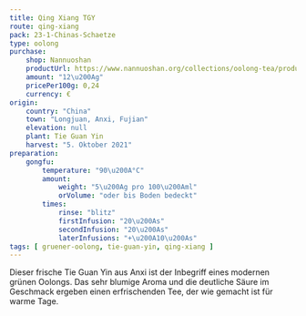 ```yaml
---
title: Qing Xiang TGY
route: qing-xiang
pack: 23-1-Chinas-Schaetze
type: oolong
purchase:
    shop: Nannuoshan
    productUrl: https://www.nannuoshan.org/collections/oolong-tea/products/qing-xiang-tieguanyin-2022?variant=43506658738443
    amount: "12\u200Ag"
    pricePer100g: 0,24
    currency: €
origin:
    country: "China" 
    town: "Longjuan, Anxi, Fujian"
    elevation: null
    plant: Tie Guan Yin
    harvest: "5. Oktober 2021"
preparation:
    gongfu:
        temperature: "90\u200A°C"
        amount:
            weight: "5\u200Ag pro 100\u200Aml"
            orVolume: "oder bis Boden bedeckt"
        times:
            rinse: "blitz"
            firstInfusion: "20\u200As"
            secondInfusion: "20\u200As"
            laterInfusions: "+\u200A10\u200As"
tags: [ gruener-oolong, tie-guan-yin, qing-xiang ]
---
```

Dieser frische Tie Guan Yin aus Anxi ist der Inbegriff eines modernen grünen Oolongs. Das sehr blumige Aroma und die deutliche Säure im Geschmack ergeben einen erfrischenden Tee, der wie gemacht ist für warme Tage.
